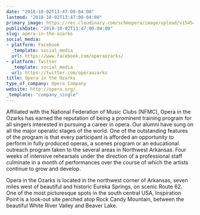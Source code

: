 ```yaml
---
date: "2018-10-02T13:47:00-04:00"
lastmod: "2018-10-02T13:47:00-04:00"
primary_image: https://res.cloudinary.com/schmopera/image/upload/v1545409169/media/webhook-uploads/1538502304329/sqLogoOzarks.jpg.jpg
publishDate: "2018-10-02T13:47:00-04:00"
slug: opera-in-the-ozarks
social_media:
- platform: Facebook
  _template: social_media
  url: https://www.facebook.com/operaozarks/
- platform: Twitter
  _template: social_media
  url: https://twitter.com/operaozarks
title: Opera in the Ozarks
type_of_company: Opera Company
website: http://opera.org/
_template: "company_single"
---
```


Affiliated with the National Federation of Music Clubs (NFMC), Opera in the Ozarks has earned the reputation of being a prominent training program for all singers interested in pursuing a career in opera. Our alumni have sung on all the major operatic stages of the world. One of the outstanding features of the program is that every participant is afforded an opportunity to perform in fully produced operas, a scenes program or an educational outreach program taken to the several areas in Northwest Arkansas. Four weeks of intensive rehearsals under the direction of a professional staff culminate in a month of performances over the course of which the  artists continue to grow and develop.

Opera in the Ozarks is located in the northwest corner of Arkansas, seven miles west of beautiful and historic Eureka Springs, on scenic Route 62. One of the most picturesque spots in the south central USA, Inspiration Point is a look-out site perched atop Rock Candy Mountain, between the beautiful White River Valley and Beaver Lake.
